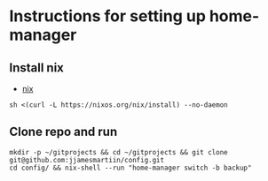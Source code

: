 # Instructions for setting up home-manager 
## Install nix
- [nix](https://nixos.org/download/)
```
sh <(curl -L https://nixos.org/nix/install) --no-daemon
```

## Clone repo and run
```
mkdir -p ~/gitprojects && cd ~/gitprojects && git clone git@github.com:jjamesmartiin/config.git
cd config/ && nix-shell --run "home-manager switch -b backup"
```

